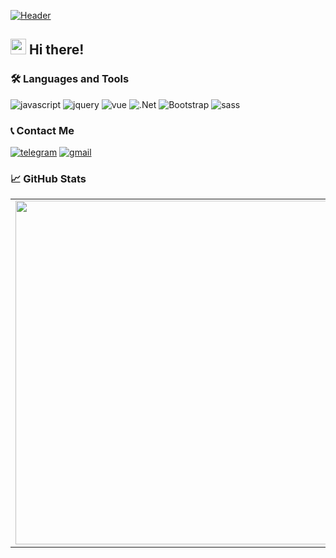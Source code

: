 [![Header](https://github.com/moblamobla/moblamobla/blob/main/assets/Header.png)](https://github.com/moblamobla)

## <img src="https://raw.githubusercontent.com/moblamobla/moblamobla/master/wave.gif" width="25px"> Hi there! 

### 🛠 Languages and Tools
![javascript](https://img.shields.io/badge/-javascript-000?style=for-the-badge&logo=javascript)
![jquery](https://img.shields.io/badge/-jquery-000?style=for-the-badge&logo=jquery)
![vue](https://img.shields.io/badge/-vue-000?style=for-the-badge&logo=vue.js)
![.Net](https://img.shields.io/badge/-framework-000?style=for-the-badge&logo=.net)
![Bootstrap](https://img.shields.io/badge/-bootstrap-000?style=for-the-badge&logo=bootstrap)
![sass](https://img.shields.io/badge/-sass-000?style=for-the-badge&logo=sass)

### 📞 Contact Me

[![telegram](https://img.shields.io/badge/-telegram-000?style=for-the-badge&logo=telegram)](https://t.me/eblamobla)
[![gmail](https://img.shields.io/badge/-gmail-000?style=for-the-badge&logo=gmail)](mailto:eblawobla@gmail.com)

### 📈 GitHub Stats
<p align="center">
  <table>
  <tr>
      <td><img width="550px" align="left" src="https://github-readme-stats.vercel.app/api?username=moblamobla&count_private=true&hide_border=true&count_private=false&layout=compact&hide_title=true&show_icons=true&theme=dark&icon_color=5194f0&bg_color=0d1117" /></td>
      <td><img width="550px" src="https://github-readme-stats.vercel.app/api/top-langs/?username=moblamobla&count_private=true&hide=html&layout=compact&hide_border=true&hide_title=true&theme=dark&icon_color=5194f0&bg_color=0d1117" /></td>
  </tr>   
</table>
</p>

<br />



